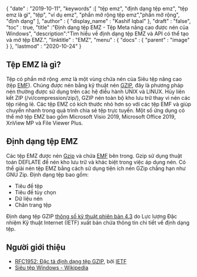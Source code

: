 {
  "date" : "2019-10-11",
  "keywords" :[ "tệp emz", "định dạng tệp emz", "tệp emz là gì", "tệp", "ví dụ emz", "phần mở rộng tệp emz","phần mở rộng", "định dạng" ],
  "author" : {
    "display_name" : "Kashif Iqbal"
},
  "draft" : "false",
  "toc" : true,
  "title" :"Định dạng tệp EMZ - Tệp Meta nâng cao được nén của Windows",
  "description":"Tìm hiểu về định dạng tệp EMZ và API có thể tạo và mở tệp EMZ.",
  "linktitle" : "EMZ",
  "menu" : {
    "docs" : {
      "parent" : "image"
}
},
  "lastmod" : "2020-10-24"
}

## Tệp EMZ là gì?

Tệp có phần mở rộng .emz là một vùng chứa nén của Siêu tệp nâng cao (tệp [EMF](/vi/image/emf/)). Chúng được nén bằng kỹ thuật nén [GZIP](/vi/compression/gz/), đây là phương pháp nén thường được sử dụng trên các hệ điều hành UNIX và LINUX. Hủy liên kết ZIP (/vi/compression/zip/), GZIP nén toàn bộ kho lưu trữ thay vì nén các tệp riêng lẻ. Các tệp EMZ có kích thước nhỏ hơn so với các tệp EMF và giúp chuyển nhanh trong quá trình chia sẻ tệp trực tuyến. Một số ứng dụng có thể mở tệp EMZ bao gồm Microsoft Visio 2019, Microsoft Office 2019, XnView MP và File Viewer Plus.

## Định dạng tệp EMZ

Các tệp EMZ được nén [Gzip](/vi/compression/gz/) và chứa [EMF](/vi/image/emf/) bên trong. Gzip sử dụng thuật toán DEFLATE để nén kho lưu trữ và khác biệt trong việc áp dụng nén. Có thể giải nén tệp EMZ bằng cách sử dụng tiện ích nén GZip chẳng hạn như GNU Zip. Định dạng tệp bao gồm:

* Tiêu đề tệp
* Tiêu đề tùy chọn
* Dữ liệu nén
* Chân trang tệp

Định dạng tệp GZIP [thông số kỹ thuật phiên bản 4.3](https://datatracker.ietf.org/doc/html/rfc1952) do Lực lượng Đặc nhiệm Kỹ thuật Internet (IETF) xuất bản chứa thông tin chi tiết về định dạng tệp.

## Người giới thiệu

* [RFC1952: Đặc tả định dạng tệp GZIP](https://datatracker.ietf.org/doc/html/rfc1952), bởi [IETF](https://www.ietf.org/)
* [Siêu tệp Windows - Wikipedia](https://en.wikipedia.org/wiki/Windows_Metafile)

